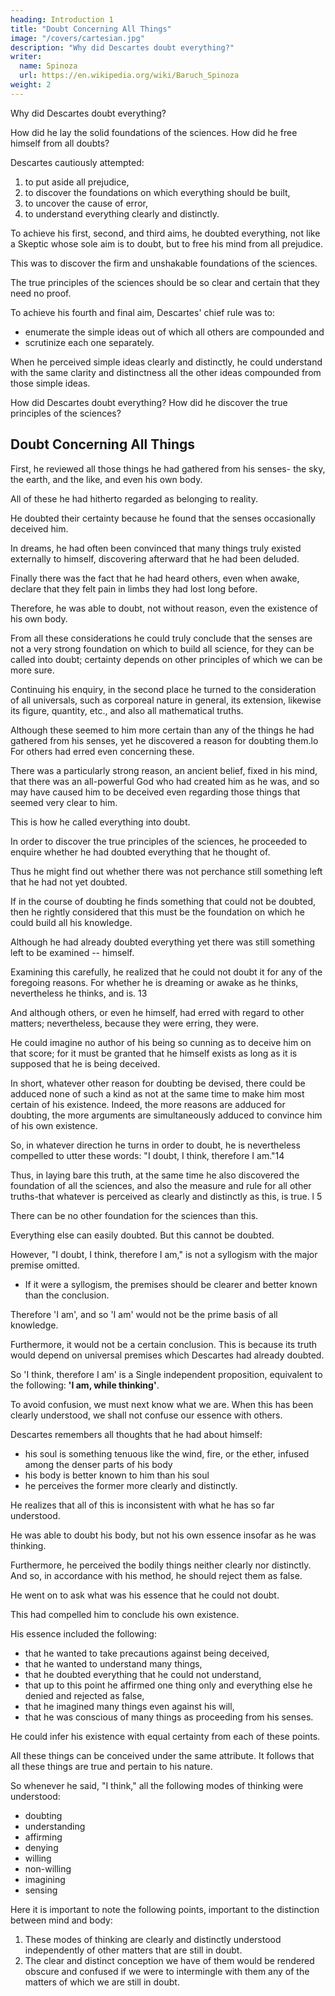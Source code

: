 ```yaml
---
heading: Introduction 1
title: "Doubt Concerning All Things"
image: "/covers/cartesian.jpg"
description: "Why did Descartes doubt everything?"
writer:
  name: Spinoza
  url: https://en.wikipedia.org/wiki/Baruch_Spinoza
weight: 2
---
```




<!-- THE PRINCIPLES OF PHILOSOPHY DEMONSTRATED IN THE GEOMETRIC MANNER -->

<!-- Prolegomenon
Before coming to the Propositions and their Demonstrations, I have thought it
helpful to give a concise account as to  -->

Why did Descartes doubt everything? 

How did he lay the solid foundations of the sciences. How did he free himself from all doubts?

<!-- I should indeed have arranged all this in
mathematical order had I not considered that the prolixity involved in this form
of presentation would be an obstacle to the proper understanding of all those
things that ought to be beheld at a single glance, as in the case of a picture. -->

Descartes cautiously attempted:

1. to put aside all prejudice,
2. to discover the foundations on which everything should be built,
3. to uncover the cause of error,
4. to understand everything clearly and distinctly.

To achieve his first, second, and third aims, he doubted everything, not like a Skeptic whose sole aim is to doubt, but to free his mind from all prejudice.

This was to discover the firm and unshakable foundations of the sciences.

The true principles of the sciences should be so clear and certain that they need no proof.

<!-- , are placed beyond all hazard of doubt, and without them nothing can be demonstrated.  -->

<!-- These principles, 

After a lengthy period of doubting, he discovered.


Now when he had found them, it was not difficult for him to distinguish true from
false, to uncover the cause of error, and so to take precautions against assuming
as true and certain what was false and doubtful.
 -->

To achieve his fourth and final aim, Descartes' chief rule was to:
- enumerate the simple ideas out of which all others are compounded and
- scrutinize each one separately. 

When he perceived simple ideas clearly and distinctly, he could understand with the same clarity and distinctness all the other ideas compounded from those simple ideas. 

How did Descartes doubt everything? How did he discover the true principles of the sciences?

<!-- and extricated himself from the difficulties of doubt. -->

## Doubt Concerning All Things

First, he reviewed all those things he had gathered from his senses- the sky, the earth, and the like, and even his own body.

All of these he had hitherto regarded as belonging to reality. 

He doubted their certainty because he found that the senses occasionally deceived him.

In dreams, he had often been convinced that many things truly existed externally to himself, discovering afterward that he had been deluded. 

Finally there was the fact that he had heard others, even when awake, declare that they felt pain in limbs they had lost  long before.

Therefore, he was able to doubt, not without reason, even the existence of his own body. 

From all these considerations he could truly conclude that the senses are not a very strong foundation on which to build all science, for they can
be called into doubt; certainty depends on other principles of which we can be more sure. 

Continuing his enquiry, in the second place he turned to the consideration of all universals, such as corporeal nature in general, its extension, likewise its figure, quantity, etc., and also all mathematical truths. 

Although these seemed to him more certain than any of the things he had gathered from his
senses, yet he discovered a reason for doubting them.lo For others had erred even
concerning these. 

There was a particularly strong reason, an ancient belief, fixed in his mind, that there was an all-powerful God who had created him as he
was, and so may have caused him to be deceived even regarding those things that
seemed very clear to him. 

This is how he called everything into doubt.


In order to discover the true principles of the sciences, he proceeded to enquire whether he had doubted everything that he thought of. 

<!-- could come within the scope of his thought. -->

Thus he might find out whether there was not perchance still something left that he had not yet doubted. 

If in the course of doubting he finds something that could not be doubted, then he rightly considered that this must be the foundation on which he could build all his knowledge.

<!-- 
9 [The fust two arguments are gIven 10 MedI, 1 3-15 (AT?, H�20) and PPH IA4, whereas the thmi
is nol given until Med6, 50 (AT7, 76-77).] -->

<!-- 10 ]Med l, 15 (ATI, 20).]
II [Medl, 1 5-16 (ATI, 2 1-22).]
1 2 [Med2, 17 (ATI, 24).] 
Part I, Prolegomenon 123 -->

Although he had already doubted everything yet there was still something left to be examined -- himself.

<!-- -for he had doubted
not only what he had gathered from his senses but also what he had perceived by
intellect alone- -->



<!--  who was doing the doubting, not insofar as he consisted of head, hands, and
other bodily parts (since he had doubted these) but only insofar as he was doubting, thinking, etc.  -->

Examining this carefully, he realized that he could not doubt it for any of the foregoing reasons. For whether he is dreaming or awake as he
thinks, nevertheless he thinks, and is. 13 

And although others, or even he himself, had erred with regard to other matters; nevertheless, because they were erring, they were. 

He could imagine no author of his being so cunning as to deceive him on that score; for it must be granted that he himself exists as long as it is supposed that he is being deceived. 

In short, whatever other reason for doubting be devised, there could be adduced none of such a kind as not at the same time to make him most certain of his existence. Indeed, the more reasons are adduced for doubting, the more arguments are simultaneously adduced to convince him of his own existence. 

So, in whatever direction he turns in order to doubt, he is nevertheless compelled to utter these words: "I doubt, I think, therefore I am."14


Thus, in laying bare this truth, at the same time he also discovered the foundation of all the sciences, and also the measure and rule for all other truths-that whatever is perceived as clearly and distinctly as this, is true. l 5

<!-- It is abundantly clear from the preceding that  -->

There can be no other foundation for the sciences than this. 

Everything else can easily doubted. But this cannot be doubted.

However, "I doubt, I think, therefore I am," is not a syllogism with the major premise omitted. 
- If it were a syllogism, the premises should be clearer and better known than the conclusion. 

Therefore 'I am', and so 'I am' would not be the prime basis of all knowledge.

Furthermore, it would not be a certain conclusion. This is because its truth would depend on universal premises which Descartes had already doubted. 

So 'I think, therefore I am' is a Single independent proposition, equivalent to the following: **'I am, while thinking'**.

To avoid confusion, we must next know what we are. When this has been clearly understood, we shall not confuse our essence with others.

 <!-- in what follows (for this is a matter that must be perceived clearly and distinctly),  -->

<!-- In order to deduce this from what has gone before, our Author proceeds as follows. -->

Descartes remembers all thoughts that he had about himself:
- his soul is something tenuous like the wind, fire, or the ether, infused among the denser parts of his body
- his body is better known to him than his soul
- he perceives the former more clearly and distinctly.

<!-- " [Med2, 17-18 (An, 24-25) J
14 [Med2, 18 (An, 25); Discourse on Method 4 (AT6, 32-33).1
15 [Spinoza follows the Discourse on Method. rather than the Meditations or PPH, to deriVIng thIS
principle directly from the cogito.]
1 6 [Med2, 18 (An, 25-26) 1 
124 Principles orear/esian Philosophy -->

He realizes that all of this is inconsistent with what he has so far understood.

He was able to doubt his body, but not his own essence insofar as he was thinking.

<!-- these things -->
Furthermore, he perceived the bodily things neither clearly nor distinctly. And so, in accordance with his method, he should reject them as false. 

<!-- Therefore, understanding that such things could not pertain to him insofar as he was as yet known to himself,  -->

He went on to ask what was his essence that he could not doubt. 

 <!-- that, pertaining peculiarly to his essence, which he had not been able to call into doubt  -->

This had compelled him to conclude his own existence. 

<!-- Of this kind there were: -->

His essence included the following:

- that he wanted to take precautions against being deceived,
- that he wanted to understand many things, 
- that he doubted everything that he could not understand, 
- that up to this point he affirmed one thing only and everything else he denied and rejected as false, 
- that he imagined many things even against his will, 
- that he was conscious of many things as proceeding from his senses. 

He could infer his existence with equal certainty from each of these points.

<!-- and could list none of them as belonging to the things that he had called into doubt, and finally, because  -->

All these things can be conceived under the same attribute. It follows that all these things are true and pertain to his nature.

So whenever he said, "I think," all the following modes of thinking were understood:
- doubting
- understanding
- affirming
- denying
- willing
- non-willing
- imagining
- sensing 

<!-- 17 -->

Here it is important to note the following points, important to the distinction between mind and body: 

1. These modes of thinking are clearly and distinctly understood independently of other matters that are still in doubt. 
2. The clear and distinct conception we have of them would be rendered obscure and confused if we were to intermingle with them any of the matters of which we are still in doubt.
